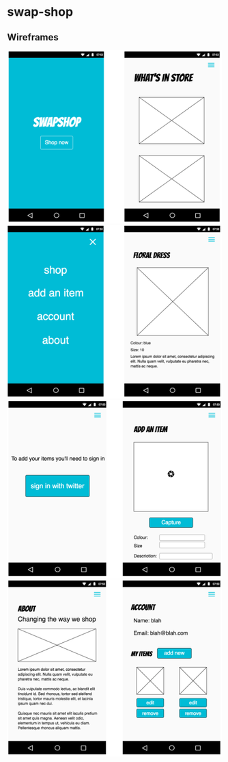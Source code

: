 # swap-shop

## Wireframes

![](wireframes/wireframes-1.png)
![](wireframes/wireframes-2.png)
![](wireframes/wireframes-3.png)
![](wireframes/wireframes-4.png)
